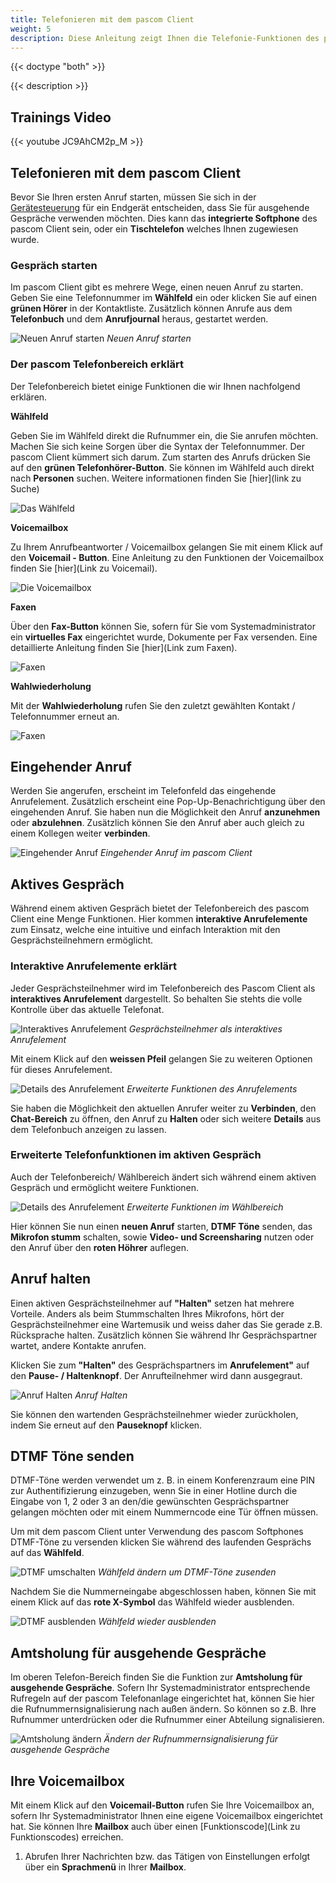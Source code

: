 ```yaml
---
title: Telefonieren mit dem pascom Client
weight: 5
description: Diese Anleitung zeigt Ihnen die Telefonie-Funktionen des pascom Client
---
```


{{< doctype "both" >}}
 
{{< description >}}

## Trainings Video

{{< youtube JC9AhCM2p_M >}} 


## Telefonieren mit dem pascom Client

Bevor Sie Ihren ersten Anruf starten, müssen Sie sich in der [Gerätesteuerung](link) für ein Endgerät entscheiden, dass Sie für ausgehende Gespräche verwenden möchten. Dies kann das **integrierte Softphone** des pascom Client sein, oder ein **Tischtelefon** welches Ihnen zugewiesen wurde.

### Gespräch starten

Im pascom Client gibt es mehrere Wege, einen neuen Anruf zu starten. Geben Sie eine Telefonnummer im **Wählfeld** ein oder klicken Sie auf einen **grünen Hörer** in der Kontaktliste. Zusätzlich können Anrufe aus dem **Telefonbuch** und dem **Anrufjournal** heraus, gestartet werden. 

![Neuen Anruf starten](start_call.de.jpg)
*Neuen Anruf starten*
</br>

### Der pascom Telefonbereich erklärt

Der Telefonbereich bietet einige Funktionen die wir Ihnen nachfolgend erklären.

**Wählfeld**

Geben Sie im Wählfeld direkt die Rufnummer ein, die Sie anrufen möchten. Machen Sie sich keine Sorgen über die Syntax der Telefonnummer. Der pascom Client kümmert sich darum. Zum starten des Anrufs drücken Sie auf den **grünen Telefonhörer-Button**. Sie können im Wählfeld auch direkt nach **Personen** suchen. Weitere informationen finden Sie [hier](link zu Suche)

![Das Wählfeld](dialpad_input.de.jpg)
</br>

**Voicemailbox**

Zu Ihrem Anrufbeantworter / Voicemailbox gelangen Sie mit einem Klick auf den **Voicemail - Button**. Eine Anleitung zu den Funktionen der Voicemailbox finden Sie [hier](Link zu Voicemail).

![Die Voicemailbox](dialpad_voicemail.jpg)
</br>

**Faxen**

Über den **Fax-Button** können Sie, sofern für Sie vom Systemadministrator ein **virtuelles Fax** eingerichtet wurde, Dokumente per Fax versenden. Eine detaillierte Anleitung finden Sie [hier](Link zum Faxen).

![Faxen](dialpad_fax.jpg)
</br>

**Wahlwiederholung**

Mit der **Wahlwiederholung** rufen Sie den zuletzt gewählten Kontakt / Telefonnummer erneut an. 

![Faxen](dialpad_redial.jpg)
</br>

## Eingehender Anruf

Werden Sie angerufen, erscheint im Telefonfeld das eingehende Anrufelement. Zusätzlich erscheint eine Pop-Up-Benachrichtigung über den eingehenden Anruf. Sie haben nun die Möglichkeit den Anruf **anzunehmen** oder **abzulehnen**. Zusätzlich können Sie den Anruf aber auch gleich zu einem Kollegen weiter **verbinden**.

![Eingehender Anruf](call_incomming.de.jpg)
*Eingehender Anruf im pascom Client*
</br>

## Aktives Gespräch

Während einem aktiven Gespräch bietet der Telefonbereich des pascom Client eine Menge Funktionen. Hier kommen **interaktive Anrufelemente** zum Einsatz, welche eine intuitive und einfach Interaktion mit den Gesprächsteilnehmern ermöglicht. 

### Interaktive Anrufelemente erklärt

Jeder Gesprächsteilnehmer wird im Telefonbereich des Pascom Client als **interaktives Anrufelement** dargestellt. So behalten Sie stehts die volle Kontrolle über das aktuelle Telefonat.

![Interaktives Anrufelement](interactive_callelement.de.jpg)
*Gesprächsteilnehmer als interaktives Anrufelement*
</br>

Mit einem Klick auf den **weissen Pfeil** gelangen Sie zu weiteren Optionen für dieses Anrufelement.

![Details des Anrufelement](interactive_callelement_details.de.jpg)
*Erweiterte Funktionen des Anrufelements*
</br>

Sie haben die Möglichkeit den aktuellen Anrufer weiter zu **Verbinden**, den **Chat-Bereich** zu öffnen, den Anruf zu **Halten** oder sich weitere **Details** aus dem Telefonbuch anzeigen zu lassen. 

### Erweiterte Telefonfunktionen im aktiven Gespräch

Auch der Telefonbereich/ Wählbereich ändert sich während einem aktiven Gespräch und ermöglicht weitere Funktionen.

![Details des Anrufelement](dialpad_moreoptions.de.jpg)
*Erweiterte Funktionen im Wählbereich*
</br>

Hier können Sie nun einen **neuen Anruf** starten, **DTMF Töne** senden, das **Mikrofon stumm** schalten, sowie **Video- und Screensharing** nutzen oder den Anruf über den **roten Höhrer** auflegen.

## Anruf halten

Einen aktiven Gesprächsteilnehmer auf **"Halten"** setzen hat mehrere Vorteile. Anders als beim Stummschalten Ihres Mikrofons, hört der Gesprächsteilnehmer eine Wartemusik und weiss daher das Sie gerade z.B. Rücksprache halten. Zusätzlich können Sie während Ihr Gesprächspartner wartet, andere Kontakte anrufen. 

Klicken Sie zum **"Halten"** des Gesprächspartners im **Anrufelement"** auf den **Pause- / Haltenknopf**. Der Anrufteilnehmer wird dann ausgegraut. 

![Anruf Halten](call_onhold.de.jpg)
*Anruf Halten*
</br>

Sie können den wartenden Gesprächsteilnehmer wieder zurückholen, indem Sie erneut auf den **Pauseknopf** klicken.

## DTMF Töne senden

DTMF-Töne werden verwendet um z. B. in einem Konferenzraum eine PIN zur Authentifizierung einzugeben, wenn Sie in einer Hotline durch die Eingabe von 1, 2 oder 3 an den/die gewünschten Gesprächspartner gelangen möchten oder mit einem Nummerncode eine Tür öffnen müssen.

Um mit dem pascom Client unter Verwendung des pascom Softphones DTMF-Töne zu versenden klicken Sie während des laufenden Gesprächs auf das **Wählfeld**.

![DTMF umschalten](dtmf_1.de.jpg)
*Wählfeld ändern um DTMF-Töne zusenden*
</br>

Nachdem Sie die Nummerneingabe abgeschlossen haben, können Sie mit einem Klick auf das **rote X-Symbol** das Wählfeld wieder ausblenden. 

![DTMF ausblenden](dtmf_2.jpg)
*Wählfeld wieder ausblenden*
</br>

## Amtsholung für ausgehende Gespräche

Im oberen Telefon-Bereich finden Sie die Funktion zur **Amtsholung für ausgehende Gespräche**. Sofern Ihr Systemadministrator entsprechende Rufregeln auf der pascom Telefonanlage eingerichtet hat, können Sie hier die Rufnummernsignalisierung nach außen ändern. So können so z.B. Ihre Rufnummer unterdrücken oder die Rufnummer einer Abteilung signalisieren.

![Amtsholung ändern](amtsholung.jpg)
*Ändern der Rufnummernsignalisierung für ausgehende Gespräche*
</br>

## Ihre Voicemailbox

Mit einem Klick auf den **Voicemail-Button** rufen Sie Ihre Voicemailbox an, sofern Ihr Systemadministrator Ihnen eine eigene Voicemailbox eingerichtet hat. Sie können Ihre **Mailbox** auch über einen [Funktionscode](Link zu Funktionscodes) erreichen. 

1. Abrufen Ihrer Nachrichten bzw. das Tätigen von Einstellungen erfolgt über ein **Sprachmenü** in Ihrer **Mailbox**.